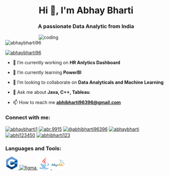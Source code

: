 <h1 align="center">Hi 👋, I'm Abhay Bharti</h1>
<h3 align="center">A passionate Data Analytic from India</h3>
<img align="right" alt= "coding" width="400" src="https://user-images.githubusercontent.com/55389276/140866485-8fb1c876-9a8f-4d6a-98dc-08c4981eaf70.gif">
<p align="left"> <img src="https://komarev.com/ghpvc/?username=abhaybharti96&label=Profile%20views&color=0e75b6&style=flat" alt="abhaybharti96" /> </p>

<p align="left"> <a href="https://github.com/ryo-ma/github-profile-trophy"><img src="https://github-profile-trophy.vercel.app/?username=abhaybharti96" alt="abhaybharti96" /></a> </p>

- 🔭 I’m currently working on **HR Anlytics Dashboard**

- 🌱 I’m currently learning **PowerBI**

- 👯 I’m looking to collaborate on **Data Analyticals and Machine Learning**

- 💬 Ask me about **Java, C++, Tableau**

- 📫 How to reach me **abhibharti96396@gmail.com**

<h3 align="left">Connect with me:</h3>
<p align="left">
<a href="https://linkedin.com/in/abhaybharti1" target="blank"><img align="center" src="https://raw.githubusercontent.com/rahuldkjain/github-profile-readme-generator/master/src/images/icons/Social/linked-in-alt.svg" alt="abhaybharti1" height="30" width="40" /></a>
<a href="https://instagram.com/abr.9915" target="blank"><img align="center" src="https://raw.githubusercontent.com/rahuldkjain/github-profile-readme-generator/master/src/images/icons/Social/instagram.svg" alt="abr.9915" height="30" width="40" /></a>
<a href="https://www.hackerrank.com/@abhibharti96396" target="blank"><img align="center" src="https://raw.githubusercontent.com/rahuldkjain/github-profile-readme-generator/master/src/images/icons/Social/hackerrank.svg" alt="@abhibharti96396" height="30" width="40" /></a>
<a href="https://codeforces.com/profile/abhaybharti" target="blank"><img align="center" src="https://raw.githubusercontent.com/rahuldkjain/github-profile-readme-generator/master/src/images/icons/Social/codeforces.svg" alt="abhaybharti" height="30" width="40" /></a>
<a href="https://www.leetcode.com/abhi123450" target="blank"><img align="center" src="https://raw.githubusercontent.com/rahuldkjain/github-profile-readme-generator/master/src/images/icons/Social/leet-code.svg" alt="abhi123450" height="30" width="40" /></a>
<a href="https://auth.geeksforgeeks.org/user/abhibharti123" target="blank"><img align="center" src="https://raw.githubusercontent.com/rahuldkjain/github-profile-readme-generator/master/src/images/icons/Social/geeks-for-geeks.svg" alt="abhibharti123" height="30" width="40" /></a>
</p>

<h3 align="left">Languages and Tools:</h3>
<p align="left"> <a href="https://www.w3schools.com/cpp/" target="_blank" rel="noreferrer"> <img src="https://raw.githubusercontent.com/devicons/devicon/master/icons/cplusplus/cplusplus-original.svg" alt="cplusplus" width="40" height="40"/> </a> <a href="https://www.figma.com/" target="_blank" rel="noreferrer"> <img src="https://www.vectorlogo.zone/logos/figma/figma-icon.svg" alt="figma" width="40" height="40"/> </a> <a href="https://www.java.com" target="_blank" rel="noreferrer"> <img src="https://raw.githubusercontent.com/devicons/devicon/master/icons/java/java-original.svg" alt="java" width="40" height="40"/> </a> <a href="https://www.mysql.com/" target="_blank" rel="noreferrer"> <img src="https://raw.githubusercontent.com/devicons/devicon/master/icons/mysql/mysql-original-wordmark.svg" alt="mysql" width="40" height="40"/> </a> </p>
